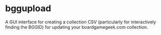 # bggupload
A GUI interface for creating a collection CSV (particularly for interactively finding the BGGID) for updating your boardgamegeek.com collection.
